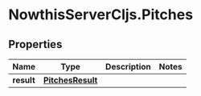 # NowthisServerCljs.Pitches

## Properties
Name | Type | Description | Notes
------------ | ------------- | ------------- | -------------
**result** | [**PitchesResult**](PitchesResult.md) |  | 


